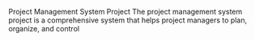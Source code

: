 Project Management System Project
The project management system project is a comprehensive system that helps project managers to plan, organize, and control